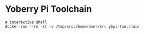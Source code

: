 # Yoberry Pi Toolchain

    # interactive shell
    docker run --rm -it -v /tmp/src:/home/user/src ybpi-toolchain

